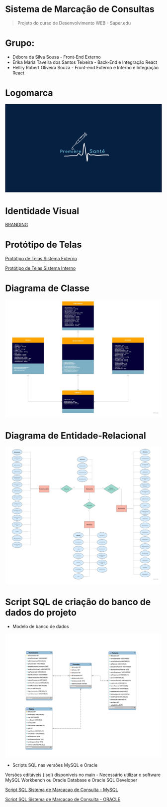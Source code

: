 # Sistema de Marcação de Consultas
> Projeto do curso de Desenvolvimento WEB - Saper.edu


# Grupo:
* Débora da Silva Sousa - Front-End Externo
* Érika Maria Taveira dos Santos Teixeira - Back-End e Integração React
* Hellry Robert Oliveira Souza - Front-end Externo e Interno e Integração React

# Logomarca
![Première Santé](https://github.com/erikateixeira/SistemaMarcacaoDeConsultas/blob/3250534466fce7b9a3e21f57539394a2ca5216bf/imagens/Premi%C3%A8re%20Sant%C3%A9.jpg)

# Identidade Visual
[BRANDING](https://github.com/erikateixeira/SistemaMarcacaoDeConsultas/files/11655169/A.MARCA.pdf)


# Protótipo de Telas
[Protótipo de Telas Sistema Externo](https://github.com/erikateixeira/SistemaMarcacaoDeConsultas/files/11658865/Prototipo.de.Telas.Sistema.Externo.pdf)

[Protótipo de Telas Sistema Interno](https://github.com/erikateixeira/SistemaMarcacaoDeConsultas/files/11658867/Prototipo.de.Telas.Sistema.Interno.pdf)

# Diagrama de Classe

![Diagrama de Classe - Sistema de Marcação de Consultas](https://github.com/erikateixeira/SistemaMarcacaoDeConsultas/blob/3250534466fce7b9a3e21f57539394a2ca5216bf/imagens/Diagrama%20de%20Classe%20-%20Sistema%20de%20Marca%C3%A7%C3%A3o%20de%20Consultas.jpg)

# Diagrama de Entidade-Relacional

![Diagrama de Entidade-Relacionamento - Sistema de Marcação de Consultas](https://github.com/erikateixeira/SistemaMarcacaoDeConsultas/blob/3250534466fce7b9a3e21f57539394a2ca5216bf/imagens/Diagrama%20de%20Entidade-Relacionamento%20-%20Sistema%20de%20Marca%C3%A7%C3%A3o%20de%20Consultas.jpg)

  
# Script SQL de criação do banco de dados do projeto
* Modelo de banco de dados

![Modelo de banco de dados](https://github.com/erikateixeira/SistemaMarcacaoDeConsultas/blob/3250534466fce7b9a3e21f57539394a2ca5216bf/imagens/Modelo%20de%20banco%20de%20dados.jpg)

* Scripts SQL nas versões MySQL e Oracle
<p> Versões editáveis (.sql) disponíveis no main - Necessário utilizar o software MySQL Workbench ou Oracle Database e Oracle SQL Developer </p>

[Script SQL Sistema de Marcacao de Consulta - MySQL](https://github.com/erikateixeira/SistemaMarcacaoDeConsultas/files/11512266/Script.SQL.Sistema.de.Marcacao.de.Consulta.-.MySQL.pdf)

[Script SQL Sistema de Marcacao de Consulta - ORACLE](https://github.com/erikateixeira/SistemaMarcacaoDeConsultas/files/11512268/Script.SQL.Sistema.de.Marcacao.de.Consulta.-.ORACLE.pdf)

